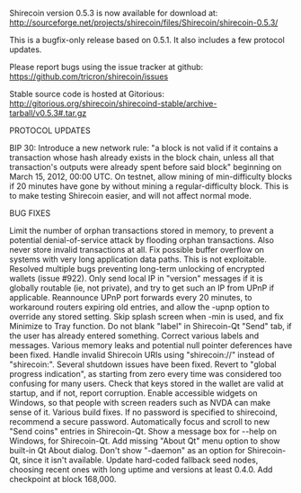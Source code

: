 Shirecoin version 0.5.3 is now available for download at:
http://sourceforge.net/projects/shirecoin/files/Shirecoin/shirecoin-0.5.3/

This is a bugfix-only release based on 0.5.1.
It also includes a few protocol updates.

Please report bugs using the issue tracker at github:
https://github.com/tricron/shirecoin/issues

Stable source code is hosted at Gitorious:
http://gitorious.org/shirecoin/shirecoind-stable/archive-tarball/v0.5.3#.tar.gz

PROTOCOL UPDATES

BIP 30: Introduce a new network rule: "a block is not valid if it contains a transaction whose hash already exists in the block chain, unless all that transaction's outputs were already spent before said block" beginning on March 15, 2012, 00:00 UTC.
On testnet, allow mining of min-difficulty blocks if 20 minutes have gone by without mining a regular-difficulty block. This is to make testing Shirecoin easier, and will not affect normal mode.

BUG FIXES

Limit the number of orphan transactions stored in memory, to prevent a potential denial-of-service attack by flooding orphan transactions. Also never store invalid transactions at all.
Fix possible buffer overflow on systems with very long application data paths. This is not exploitable.
Resolved multiple bugs preventing long-term unlocking of encrypted wallets
(issue #922).
Only send local IP in "version" messages if it is globally routable (ie, not private), and try to get such an IP from UPnP if applicable.
Reannounce UPnP port forwards every 20 minutes, to workaround routers expiring old entries, and allow the -upnp option to override any stored setting.
Skip splash screen when -min is used, and fix Minimize to Tray function.
Do not blank "label" in Shirecoin-Qt "Send" tab, if the user has already entered something.
Correct various labels and messages.
Various memory leaks and potential null pointer deferences have been fixed.
Handle invalid Shirecoin URIs using "shirecoin://" instead of "shirecoin:".
Several shutdown issues have been fixed.
Revert to "global progress indication", as starting from zero every time was considered too confusing for many users.
Check that keys stored in the wallet are valid at startup, and if not, report corruption.
Enable accessible widgets on Windows, so that people with screen readers such as NVDA can make sense of it.
Various build fixes.
If no password is specified to shirecoind, recommend a secure password.
Automatically focus and scroll to new "Send coins" entries in Shirecoin-Qt.
Show a message box for --help on Windows, for Shirecoin-Qt.
Add missing "About Qt" menu option to show built-in Qt About dialog.
Don't show "-daemon" as an option for Shirecoin-Qt, since it isn't available.
Update hard-coded fallback seed nodes, choosing recent ones with long uptime and versions at least 0.4.0.
Add checkpoint at block 168,000.
